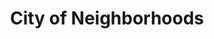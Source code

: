 ---
pid: CH833
title: City of Neighborhoods
location_transcription: City Hall
zipcode: '19403'
outside_phl: 'Norristown PA '
neighborhood: 
age: '47'
age_range: 40-49
instagram: 
image_file_name: CH_833.jpg
proposal_transcription: We all come from the same tree
topic: Neighborhoods,Philadelphia
topic_summary: 0, 0
type: Tree
keywords_other: 
credit: Shawn Marie Freeman
image_labels: |-
  Philly Living
  -Mt. Airy -West Oak Lane -East Oak Lane -Logan -North Phila -Center City -Fern rock -South Philly -Northern Liberties -Parkside West -Brewerytown -Fishtown -Kennsington
twitter: 
facebook: 
permalink: "/monuments/ch833/"
layout: item-page
---